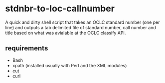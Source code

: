 
# stdnbr-to-loc-callnumber

A quick and dirty shell script that takes an OCLC standard number (one per line) and outputs a tab delimited file of standard number, call number and title based on what was avialable at the OCLC classify API.

## requirements

+ Bash
+ xpath (installed usually with Perl and the XML modules)
+ cut
+ curl


